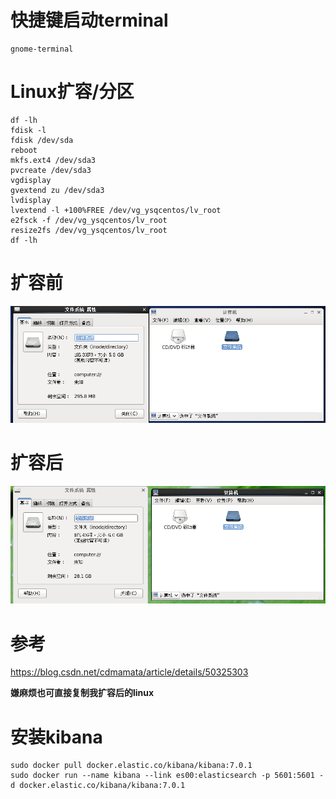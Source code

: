 # 快捷键启动terminal

```
gnome-terminal
```

# Linux扩容/分区

```
df -lh
fdisk -l
fdisk /dev/sda 
reboot
mkfs.ext4 /dev/sda3
pvcreate /dev/sda3
vgdisplay
gvextend zu /dev/sda3
lvdisplay
lvextend -l +100%FREE /dev/vg_ysqcentos/lv_root
e2fsck -f /dev/vg_ysqcentos/lv_root
resize2fs /dev/vg_ysqcentos/lv_root
df -lh
```

# 扩容前

![/home/hq/TISHQ/md/imgs/2019-06-30_002.png](../imgs/2019-06-30_002.png)



# 扩容后

![/home/hq/TISHQ/md/imgs/2019-06-30_001.png](../imgs/2019-06-30_001.png)



# 参考

https://blog.csdn.net/cdmamata/article/details/50325303

**嫌麻烦也可直接复制我扩容后的linux**



# 安装kibana

```
sudo docker pull docker.elastic.co/kibana/kibana:7.0.1
sudo docker run --name kibana --link es00:elasticsearch -p 5601:5601 -d docker.elastic.co/kibana/kibana:7.0.1
```

